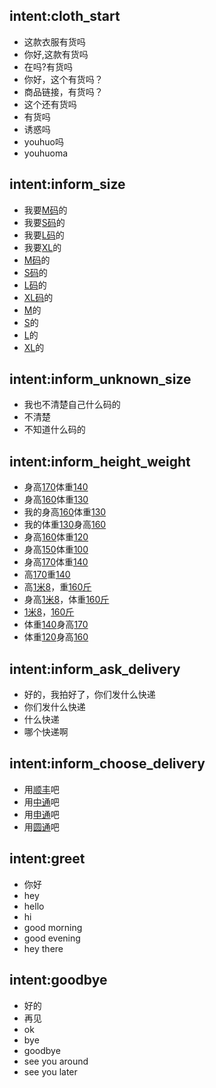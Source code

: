 ## intent:cloth_start
- 这款衣服有货吗
- 你好,这款有货吗
- 在吗?有货吗
- 你好，这个有货吗？
- 商品链接，有货吗？
- 这个还有货吗
- 有货吗
- 诱惑吗
- youhuo吗
- youhuoma

## intent:inform_size
- 我要[M码](size)的
- 我要[S码](size)的
- 我要[L码](size)的
- 我要[XL](size)的
- [M码](size)的
- [S码](size)的
- [L码](size)的
- [XL码](size)的
- [M](size)的
- [S](size)的
- [L](size)的
- [XL](size)的

## intent:inform_unknown_size
- 我也不清楚自己什么码的
- 不清楚
- 不知道什么码的


## intent:inform_height_weight
- 身高[170](height)体重[140](weight)
- 身高[160](height)体重[130](weight)
- 我的身高[160](height)体重[130](weight)
- 我的体重[130](weight)身高[160](height)
- 身高[160](height)体重[120](weight)
- 身高[150](height)体重[100](weight)
- 身高[170](height)体重[140](weight)
- 高[170](height)重[140](weight)
- 高[1米8](height)，重[160斤](weight)
- 身高[1米8](height)，体重[160斤](weight)
- [1米8](height)，[160斤](weight)
- 体重[140](weight)身高[170](height)
- 体重[120](weight)身高[160](height)

## intent:inform_ask_delivery
- 好的，我拍好了，你们发什么快递
- 你们发什么快递
- 什么快递
- 哪个快递啊

## intent:inform_choose_delivery
- 用[顺丰](delivery)吧
- 用[中通](delivery)吧
- 用[申通](delivery)吧
- 用[圆通](delivery)吧

## intent:greet
- 你好
- hey
- hello
- hi
- good morning
- good evening
- hey there

## intent:goodbye
- 好的
- 再见
- ok
- bye
- goodbye
- see you around
- see you later
